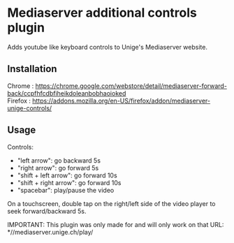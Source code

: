 # Mediaserver additional controls plugin

Adds youtube like keyboard controls to Unige's Mediaserver website.

## Installation
Chrome : https://chrome.google.com/webstore/detail/mediaserver-forward-back/ccpfhfcdbfiheikdoleanbobhaoioked  
Firefox : https://addons.mozilla.org/en-US/firefox/addon/mediaserver-unige-controls/

## Usage
Controls:
 - "left arrow": go backward 5s
 - "right arrow": go forward 5s 
 - "shift + left arrow": go forward 10s
 - "shift + right arrow": go forward 10s
 - "spacebar": play/pause the video

 On a touchscreen, double tap on the right/left side of the video player to seek forward/backward 5s.

IMPORTANT: 
This plugin was only made for and will only work on that URL: *//mediaserver.unige.ch/play/
